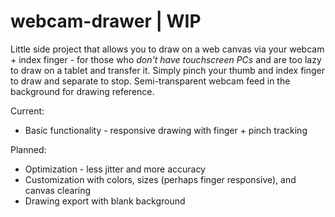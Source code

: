 # webcam-drawer | WIP

Little side project that allows you to draw on a web canvas via your webcam + index finger - for those who _don't have touchscreen PCs_ and are too lazy to draw on a tablet and transfer it.
Simply pinch your thumb and index finger to draw and separate to stop. Semi-transparent webcam feed in the background for drawing reference.

Current:
- Basic functionality - responsive drawing with finger + pinch tracking

Planned:
- Optimization - less jitter and more accuracy
- Customization with colors, sizes (perhaps finger responsive), and canvas clearing
- Drawing export with blank background
